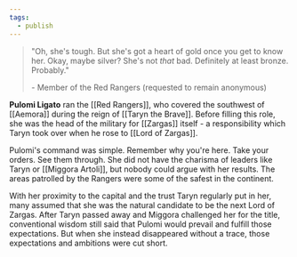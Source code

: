 ```yaml
---
tags:
  - publish
---
```

>"Oh, she's tough. But she's got a heart of gold once you get to know her. Okay, maybe silver? She's not *that* bad. Definitely at least bronze. Probably."
>
>\- Member of the Red Rangers (requested to remain anonymous)

**Pulomi Ligato** ran the [[Red Rangers]], who covered the southwest of [[Aemora]] during the reign of [[Taryn the Brave]]. Before filling this role, she was the head of the military for [[Zargas]] itself - a responsibility which Taryn took over when he rose to [[Lord of Zargas]].

Pulomi's command was simple. Remember why you're here. Take your orders. See them through. She did not have the charisma of leaders like Taryn or [[Miggora Artoli]], but nobody could argue with her results. The areas patrolled by the Rangers were some of the safest in the continent.

With her proximity to the capital and the trust Taryn regularly put in her, many assumed that she was the natural candidate to be the next Lord of Zargas. After Taryn passed away and Miggora challenged her for the title, conventional wisdom still said that Pulomi would prevail and fulfill those expectations. But when she instead disappeared without a trace, those expectations and ambitions were cut short.